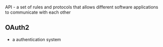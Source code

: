 API - a set of rules and protocols that allows different software applications to communicate with each other

## OAuth2
- a authentication system
